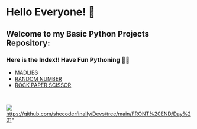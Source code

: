 
# Hello Everyone! 👋
## Welcome to my Basic Python Projects Repository:
### Here is the Index!! Have Fun Pythoning 🐍🐍
- <a href="https://github.com/shecoderfinally/Basic-Python-Projects/tree/main/Madlib_Game">MADLIBS</a> 
- <a href="https://github.com/shecoderfinally/Basic-Python-Projects/tree/main/Random_Number">RANDOM NUMBER</a> 
- <a href="https://github.com/shecoderfinally/Basic-Python-Projects/tree/main/Rock_Paper_Scissor">ROCK PAPER SCISSOR</a>  
<br />

![](https://komarev.com/ghpvc/?username=shecoderfinally&color=a17ac8)
https://github.com/shecoderfinally/Devs/tree/main/FRONT%20END/Day%201"





